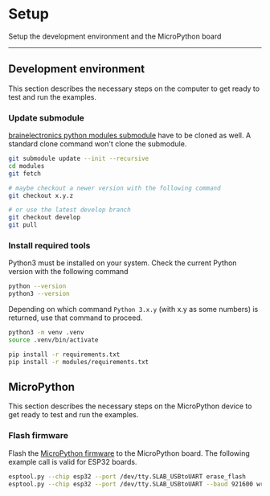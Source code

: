 # Setup

Setup the development environment and the MicroPython board

---------------

## Development environment

This section describes the necessary steps on the computer to get ready to
test and run the examples.

### Update submodule

[brainelectronics python modules submodule][ref-github-be-python-modules] have
to be cloned as well. A standard clone command won't clone the submodule.

```bash
git submodule update --init --recursive
cd modules
git fetch

# maybe checkout a newer version with the following command
git checkout x.y.z

# or use the latest develop branch
git checkout develop
git pull
```

### Install required tools

Python3 must be installed on your system. Check the current Python version
with the following command

```bash
python --version
python3 --version
```

Depending on which command `Python 3.x.y` (with x.y as some numbers) is
returned, use that command to proceed.

```bash
python3 -m venv .venv
source .venv/bin/activate

pip install -r requirements.txt
pip install -r modules/requirements.txt
```

## MicroPython

This section describes the necessary steps on the MicroPython device to get
ready to test and run the examples.

### Flash firmware

Flash the [MicroPython firmware][ref-upy-firmware-download] to the MicroPython
board. The following example call is valid for ESP32 boards.

```bash
esptool.py --chip esp32 --port /dev/tty.SLAB_USBtoUART erase_flash
esptool.py --chip esp32 --port /dev/tty.SLAB_USBtoUART --baud 921600 write_flash -z 0x1000 esp32spiram-20220117-v1.18.bin
```

<!-- Links -->
[ref-github-be-python-modules]: https://github.com/brainelectronics/python-modules
[ref-upy-firmware-download]: https://micropython.org/download/
